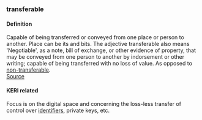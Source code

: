 ### transferable

<h4>Definition</h4><p>Capable of being transferred or conveyed from one place or person to another. Place can be its and bits. The adjective transferable also means &#39;Negotiable&#39;, as a note, bill of exchange, or other evidence of property, that may be conveyed from one person to another by indorsement or other writing; capable of being transferred with no loss of value. As opposed to <a href="non-transferable">non-transferable</a>.<br><a href="https://www.wordnik.com/words/transferable">Source</a></p><h4>KERI related</h4><p>Focus is on the digital space and concerning the loss-less transfer of control over <a href="transferable-identifier">identifiers</a>, private keys, etc. </p>